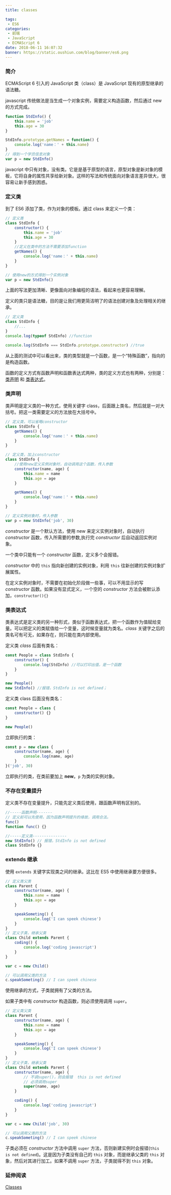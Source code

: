 ```yaml
---
title: classes

tags:
 - ES6
categories:
 - 前端
 - JavaScript
 - ECMAScript 6
date: 2018-06-11 16:07:32
banner: https://static.oushiun.com/blog/banner/es6.png
---
```


### 简介

ECMAScript 6 引入的 JavaScript 类（class）是 JavaScript 现有的原型继承的语法糖。

javascript 传统做法是当生成一个对象实例，需要定义构造函数，然后通过 new 的方式完成。

```javascript
function StdInfo() {
    this.name = 'job'
    this.age = 30
}

StdInfo.prototype.getNames = function() {
    console.log('name：' + this.name)
}
// 得到一个学员信息对象
var p = new StdInfo()
```

javacript 中只有对象，没有类。它是是基于原型的语言，原型对象是新对象的模板，它将自身的属性共享给新对象。这样的写法和传统面向对象语言差异很大，很容易让新手感到困惑。

<!-- more -->

### 定义类

到了 ES6 添加了类，作为对象的模板。通过 class 来定义一个类：

```javascript
// 定义类
class StdInfo {
    constructor() {
        this.name = 'job'
        this.age = 30
    }
    //定义在类中的方法不需要添加function
    getNames() {
        console.log('name：' + this.name)
    }
}

// 使用new的方式得到一个实例对象
var p = new StdInfo()
```

上面的写法更加清晰、更像面向对象编程的语法，看起来也更容易理解。

定义的类只是语法糖，目的是让我们用更简洁明了的语法创建对象及处理相关的继承。

```javascript
// 定义类
class StdInfo {
    //...
}
console.log(typeof StdInfo) //function

console.log(StdInfo === StdInfo.prototype.constructor) //true
```

从上面的测试中可以看出来，类的类型就是一个函数，是一个“特殊函数”，指向的是构造函数。

函数的定义方式有函数声明和函数表达式两种，类的定义方式也有两种，分别是：[类声明](#类声明) 和 [类表达式](#类表达式)。

### 类声明

类声明是定义类的一种方式，使用关键字 class，后面跟上类名，然后就是一对大括号。把这一类需要定义的方法放在大括号中。

```javascript
// 定义类，可以省略constructor
class StdInfo {
    getNames() {
        console.log('name：' + this.name)
    }
}

// 定义类，加上constructor
class StdInfo {
    //使用new定义实例对象时，自动调用这个函数，传入参数
    constructor(name, age) {
        this.name = name
        this.age = age
    }

    getNames() {
        console.log('name：' + this.name)
    }
}

// 定义实例对象时，传入参数
var p = new StdInfo('job', 30)
```

_constructor_ 是一个默认方法，使用 new 来定义实例对象时，自动执行 _constructor_ 函数，传入所需要的参数,执行完 _constructor_ 后自动返回实例对象。

一个类中只能有一个 _constructor_ 函数，定义多个会报错。

_constructor_ 中的 `this` 指向新创建的实例对象，利用 `this` 往新创建的实例对象扩展属性。

在定义实例对象时，不需要在初始化阶段做一些事，可以不用显示的写 _constructor_ 函数。如果没有显式定义，一个空的 _constructor_ 方法会被默认添加，`constructor(){}`

### 类表达式

类表达式是定义类的另一种形式，类似于函数表达式，把一个函数作为值赋给变量。可以把定义的类赋值给一个变量，这时候变量就为类名。_class_ 关键字之后的类名可有可无，如果存在，则只能在类内部使用。

定义类 _class_ 后面有类名：

```javascript
const People = class StdInfo {
    constructor() {
        console.log(StdInfo) //可以打印出值，是一个函数
    }
}

new People()
new StdInfo() //报错，StdInfo is not defined；
```

定义类 class 后面没有类名：

```javascript
const People = class {
    constructor() {}
}

new People()
```

立即执行的类：

```javascript
const p = new class {
    constructor(name, age) {
        console.log(name, age)
    }
}('job', 30)
```

立即执行的类，在类前要加上 **new**。`p` 为类的实例对象。

### 不存在变量提升

定义类不存在变量提升，只能先定义类后使用，跟函数声明有区别的。

```javascript
//-----函数声明-------
// 定义前可以先使用，因为函数声明提升的缘故，调用合法。
func()
function func() {}

//-----定义类---------------
new StdInfo() // 报错，StdInfo is not defined
class StdInfo {}
```

### extends 继承

使用 `extends` 关键字实现类之间的继承。这比在 ES5 中使用继承要方便很多。

```javascript
// 定义类父类
class Parent {
    constructor(name, age) {
        this.name = name
        this.age = age
    }

    speakSometing() {
        console.log('I can speek chinese')
    }
}
// 定义子类，继承父类
class Child extends Parent {
    coding() {
        console.log('coding javascript')
    }
}

var c = new Child()

// 可以调用父类的方法
c.speakSometing() // I can speek chinese
```

使用继承的方式，子类就拥有了父类的方法。

如果子类中有 _constructor_ 构造函数，则必须使用调用 `super`。

```javascript
// 定义类父类
class Parent {
    constructor(name, age) {
        this.name = name
        this.age = age
    }

    speakSometing() {
        console.log('I can speek chinese')
    }
}
// 定义子类，继承父类
class Child extends Parent {
    constructor(name, age) {
        // 不调super()，则会报错  this is not defined
        // 必须调用super
        super(name, age)
    }

    coding() {
        console.log('coding javascript')
    }
}

var c = new Child('job', 30)

// 可以调用父类的方法
c.speakSometing() // I can speek chinese
```

子类必须在 _constructor_ 方法中调用 `super` 方法，否则新建实例时会报错(`this is not defined`)。这是因为子类没有自己的 `this` 对象，而是继承父类的 `this` 对象，然后对其进行加工。如果不调用 `super` 方法，子类就得不到 `this` 对象。

### 延伸阅读

[Classes](https://developer.mozilla.org/en-US/docs/Web/JavaScript/Reference/Classes)
